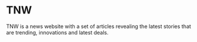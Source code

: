 # TNW
TNW is a news website with a set of articles revealing the latest stories that are trending, innovations and latest deals.
